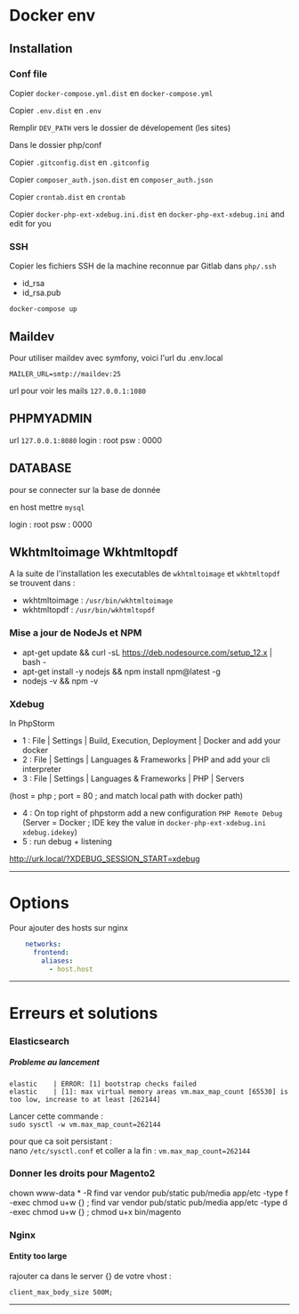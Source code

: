 # Docker env

## Installation

### Conf file

Copier `docker-compose.yml.dist` en `docker-compose.yml`

Copier `.env.dist` en `.env`

Remplir `DEV_PATH` vers le dossier de dévelopement (les sites)

Dans le dossier php/conf

Copier `.gitconfig.dist` en `.gitconfig`

Copier `composer_auth.json.dist` en `composer_auth.json`

Copier `crontab.dist` en `crontab`

Copier `docker-php-ext-xdebug.ini.dist` en `docker-php-ext-xdebug.ini` and edit for you

### SSH

Copier les fichiers SSH de la machine reconnue par Gitlab dans `php/.ssh`

- id_rsa
- id_rsa.pub

`docker-compose up`

## Maildev 

Pour utiliser maildev avec symfony, voici l'url du .env.local

`MAILER_URL=smtp://maildev:25`

url pour voir les mails `127.0.0.1:1080`

## PHPMYADMIN 

url `127.0.0.1:8080`
login : root
psw : 0000

## DATABASE

pour se connecter sur la base de donnée

en host mettre `mysql`

login : root
psw : 0000

## Wkhtmltoimage  Wkhtmltopdf

A la suite de l'installation les executables de `wkhtmltoimage` et `wkhtmltopdf` se trouvent dans :

- wkhtmltoimage : `/usr/bin/wkhtmltoimage`
- wkhtmltopdf : `/usr/bin/wkhtmltopdf`

### Mise a jour de NodeJs et NPM

- apt-get update && curl -sL https://deb.nodesource.com/setup_12.x | bash -
- apt-get install -y nodejs && npm install npm@latest -g
- nodejs -v && npm -v

### Xdebug

In PhpStorm

- 1 : File | Settings | Build, Execution, Deployment | Docker and add your docker
- 2 : File | Settings | Languages & Frameworks | PHP and add your cli interpreter
- 3 : File | Settings | Languages & Frameworks | PHP | Servers

(host = php ; port = 80 ; and match local path with docker path)
    
- 4 : On top right of phpstorm add a new configuration `PHP Remote Debug`
(Server = Docker ; IDE key the value in `docker-php-ext-xdebug.ini` `xdebug.idekey`)
- 5 : run debug + listening

http://urk.local/?XDEBUG_SESSION_START=xdebug

----------------------

# Options

Pour ajouter des hosts sur nginx

```yaml
    networks:
      frontend:
        aliases:
          - host.host
```

----------------------
# Erreurs et solutions

### Elasticsearch
##### Probleme au lancement
    elastic    | ERROR: [1] bootstrap checks failed
    elastic    | [1]: max virtual memory areas vm.max_map_count [65530] is too low, increase to at least [262144]

Lancer cette commande :  
`sudo sysctl -w vm.max_map_count=262144`

pour que ca soit persistant :  
nano `/etc/sysctl.conf` et coller a la fin : `vm.max_map_count=262144`

### Donner les droits pour Magento2

chown www-data * -R
find var vendor pub/static pub/media app/etc -type f -exec chmod u+w {} \;
find var vendor pub/static pub/media app/etc -type d -exec chmod u+w {} \;
chmod u+x bin/magento

### Nginx
#### Entity too large

rajouter ca dans le server {} de votre vhost :  

`client_max_body_size 500M;`

-----------------------
